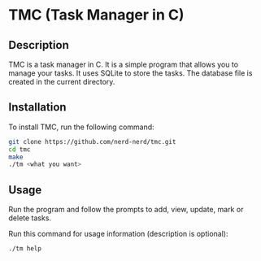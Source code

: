 # TMC (Task Manager in C)

## Description

TMC is a task manager in C. It is a simple program that allows you to manage your tasks. It uses SQLite to store the tasks. The database file is created in the current directory. 

## Installation

To install TMC, run the following command:

```bash
git clone https://github.com/nerd-nerd/tmc.git
cd tmc
make
./tm <what you want>
```

## Usage

Run the program and follow the prompts to add, view, update, mark or delete tasks.

Run this command for usage information (description is optional):

```bash
./tm help
```
